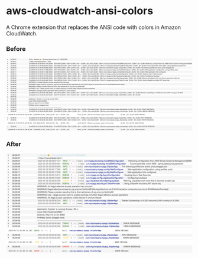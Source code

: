 # aws-cloudwatch-ansi-colors

A Chrome extension that replaces the ANSI code with colors in Amazon CloudWatch.

### Before

![no color](https://raw.githubusercontent.com/Falydoor/aws-cloudwatch-ansi-colors/master/screenshot-no-color.png "Screenshot with no color")

### After

![with color](https://raw.githubusercontent.com/Falydoor/aws-cloudwatch-ansi-colors/master/screenshot-with-color.png "Screenshot with color")